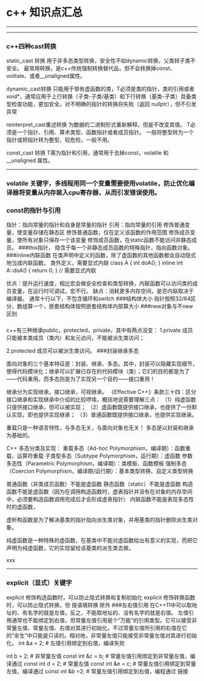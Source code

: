 # c++ 知识点汇总
***

***
### c++四种cast转换
static_cast 转换
用于非多态类型转换，安全性不如dynamic转换，父类转子类不安全。
最常用转换，是c++传统强制转换替代品，但不会转换掉const、volitale、或者__unaligned属性。

dynamic_cast转换
只能用于带有虚函数的类，T必须是类的指针，类的引用或者void*，通常应用于上行转换（子类-子类/基类）和下行转换（基类-子类）具备类型检查功能，更加安全。对不明确的指针的转换将失败（返回 nullptr），但不引发异常

reinterpret_cast重述转换
为数据的二进制形式重新解释，但是不改变其值。
T必须是一个指针、引用、算术类型、函数指针或者成员指针。
一般将整型转为一个指针或把指针转为整型，较危险，一般不用。

const_cast 转换
T需为指针和引用，通常用于去掉const，volatile 和 __unaligned 属性。
***
### volatile 关键字，多线程用同一个变量需要使用volatile，防止优化编译器将变量从内存装入cpu寄存器，从而引发错误使用。
### const的指针与引用
指针：指向常量的指针和自身是常量的指针
引用：指向常量的引用
修饰普通变量，使变量存储在静态区
修饰普通函数，仅在定义该函数的作用范围
修饰成员变量，使所有对象只保存一个该变量
修饰成员函数，在static函数不能访问非静态成员。
###this指针， 隐含于每一个非静态成员函数的特殊指针，指向函数对象。
###inline内联函数
在类声明中定义的函数，除了虚函数的其他函数都会自动隐式地当成内联函数。
类外定义，需要显式内联
class A {
    int doA();
}
inline int A::doA() { return 0; }   // 需要显式内联

优点：提升运行速度，相比宏会做安全检查和类型转换，内联函数可以访问类的成员变量，在运行时可调试，宏不行。
缺点：消耗更多内存空间，是否内联取决于编译器。
通常十行以下，不包含循环和switch
###结构体大小
指针按照32/64区分，数组算一个，嵌套结构体按照嵌套结构体内部算大小
###new对象与不new区别
[](https://blog.csdn.net/tham_/article/details/44906571)
###
c++有三种继承public，protected，private，其中有两点没变：
1.private 成员只能被本类成员（类内）和友元访问，不能被派生类访问；

2.protected 成员可以被派生类访问。
###封装继承多态

面向对象的三个基本特征是：封装、继承、多态。其中，封装可以隐藏实现细节，使得代码模块化；继承可以扩展已存在的代码模块（类）；它们的目的都是为了——代码重用。而多态则是为了实现另一个目的——接口重用！

继承分为实现继承，接口继承，可视继承。
《Effective C++》条款三十四：区分接口继承和实现继承中介绍的比较啰嗦，概括地说需要理解三点：
（1）纯虚函数只提供接口继承，但可以被实现；
（2）虚函数既提供接口继承，也提供了一份默认实现，即也提供实现继承；
（3）普通函数既提供接口继承，也提供实现继承。

重载只是一种语言特性，与多态无关，与面向对象也无关！
多态是以封装和继承为基础的。

C++ 多态分类及实现：
重载多态（Ad-hoc Polymorphism，编译期）：函数重载、运算符重载
子类型多态（Subtype Polymorphism，运行期）：虚函数
参数多态性（Parametric Polymorphism，编译期）：类模板、函数模板
强制多态（Coercion Polymorphism，编译期/运行期）：基本类型转换、自定义类型转换

普通函数（非类成员函数）不能是虚函数
静态函数（static）不能是虚函数
构造函数不能是虚函数（因为在调用构造函数时，虚表指针并没有在对象的内存空间中，必须要构造函数调用完成后才会形成虚表指针）
内联函数不能是表现多态性时的虚函数，

虚析构函数是为了解决基类的指针指向派生类对象，并用基类的指针删除派生类对象。

纯虚函数是一种特殊的虚函数，在基类中不能对虚函数给出有意义的实现，而把它声明为纯虚函数，它的实现留给该基类的派生类去做。


xxx

***
### explicit（显式）关键字
explicit 修饰构造函数时，可以防止隐式转换和复制初始化
explicit 修饰转换函数时，可以防止隐式转换，但 按语境转换 除外
###左右值引用
在C++11中可以取地址的、有名字的就是左值，反之，不能取地址的、没有名字的就是右值。
左值引用通常也不能绑定到右值，但常量左值引用是个“万能”的引用类型。它可以接受非常量左值、常量左值、右值对其进行初始化。不过常量左值所引用的右值在它的“余生”中只能是只读的。相对地，非常量左值只能接受非常量左值对其进行初始化。
int &a = 2;       # 左值引用绑定到右值，编译失败
 
int b = 2;        # 非常量左值
const int &c = b; # 常量左值引用绑定到非常量左值，编译通过
const int d = 2;  # 常量左值
const int &e = c; # 常量左值引用绑定到常量左值，编译通过
const int &b =2;  # 常量左值引用绑定到右值，编程通过
链接[](https://blog.csdn.net/qianyayun19921028/article/details/80875002)